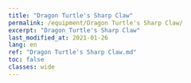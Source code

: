 ```yaml
---
title: "Dragon Turtle's Sharp Claw"
permalink: /equipment/Dragon Turtle's Sharp Claw/
excerpt: "Dragon Turtle's Sharp Claw"
last_modified_at: 2021-01-26
lang: en
ref: "Dragon Turtle's Sharp Claw.md"
toc: false
classes: wide
---
```


